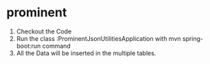 # prominent

1. Checkout the Code 
2. Run the class :ProminentJsonUtilitiesApplication  with mvn spring-boot:run command
3. All the Data will be inserted in the multiple tables.
